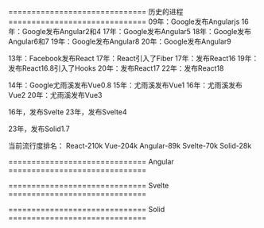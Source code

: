 ============================== 历史的进程 ==============================
09年：Google发布Angularjs
16年：Google发布Angular2和4
17年：Google发布Angular5
18年：Google发布Angular6和7
19年：Google发布Angular8
20年：Google发布Angular9

13年：Facebook发布React
17年：React引入了Fiber
17年：发布React16
19年：发布React16.8引入了Hooks
20年：发布React17
22年：发布React18

14年：Google尤雨溪发布Vue0.8
15年：尤雨溪发布Vue1
16年：尤雨溪发布Vue2
20年：尤雨溪发布Vue3

16年，发布Svelte
23年，发布Svelte4

23年，发布Solid1.7

当前流行度排名：
React-210k Vue-204k
Angular-89k Svelte-70k
Solid-28k

============================== Angular ==============================


============================== Svelte ==============================


============================== Solid ==============================
